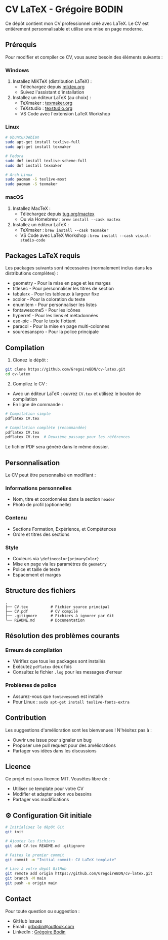# CV LaTeX - Grégoire BODIN

Ce dépôt contient mon CV professionnel créé avec LaTeX. Le CV est entièrement personnalisable et utilise une mise en page moderne.

## Prérequis

Pour modifier et compiler ce CV, vous aurez besoin des éléments suivants :

### Windows

1. Installez MiKTeX (distribution LaTeX) :
   - Téléchargez depuis [miktex.org](https://miktex.org/download)
   - Suivez l'assistant d'installation
2. Installez un éditeur LaTeX (au choix) :
   - TeXmaker : [texmaker.org](https://www.xm1math.net/texmaker/)
   - TeXstudio : [texstudio.org](https://www.texstudio.org/)
   - VS Code avec l'extension LaTeX Workshop

### Linux

```bash
# Ubuntu/Debian
sudo apt-get install texlive-full
sudo apt-get install texmaker

# Fedora
sudo dnf install texlive-scheme-full
sudo dnf install texmaker

# Arch Linux
sudo pacman -S texlive-most
sudo pacman -S texmaker
```

### macOS

1. Installez MacTeX :
   - Téléchargez depuis [tug.org/mactex](https://tug.org/mactex/)
   - Ou via Homebrew : `brew install --cask mactex`
2. Installez un éditeur LaTeX :
   - TeXmaker : `brew install --cask texmaker`
   - VS Code avec LaTeX Workshop : `brew install --cask visual-studio-code`

## Packages LaTeX requis

Les packages suivants sont nécessaires (normalement inclus dans les distributions complètes) :

- geometry - Pour la mise en page et les marges
- titlesec - Pour personnaliser les titres de section
- tabularx - Pour les tableaux à largeur fixe
- xcolor - Pour la coloration du texte
- enumitem - Pour personnaliser les listes
- fontawesome5 - Pour les icônes
- hyperref - Pour les liens et métadonnées
- eso-pic - Pour le texte flottant
- paracol - Pour la mise en page multi-colonnes
- sourcesanspro - Pour la police principale

## Compilation

1. Clonez le dépôt :

```bash
git clone https://github.com/GregoireBDN/cv-latex.git
cd cv-latex
```

2. Compilez le CV :

- Avec un éditeur LaTeX : ouvrez `CV.tex` et utilisez le bouton de compilation
- En ligne de commande :

```bash
# Compilation simple
pdflatex CV.tex

# Compilation complète (recommandée)
pdflatex CV.tex
pdflatex CV.tex  # Deuxième passage pour les références
```

Le fichier PDF sera généré dans le même dossier.

## Personnalisation

Le CV peut être personnalisé en modifiant :

### Informations personnelles

- Nom, titre et coordonnées dans la section `header`
- Photo de profil (optionnelle)

### Contenu

- Sections Formation, Expérience, et Compétences
- Ordre et titres des sections

### Style

- Couleurs via `\definecolor{primaryColor}`
- Mise en page via les paramètres de `geometry`
- Police et taille de texte
- Espacement et marges

## Structure des fichiers

```
.
├── CV.tex          # Fichier source principal
├── CV.pdf          # CV compilé
├── .gitignore      # Fichiers à ignorer par Git
└── README.md       # Documentation
```

## Résolution des problèmes courants

### Erreurs de compilation

- Vérifiez que tous les packages sont installés
- Exécutez `pdflatex` deux fois
- Consultez le fichier `.log` pour les messages d'erreur

### Problèmes de police

- Assurez-vous que `fontawesome5` est installé
- Pour Linux : `sudo apt-get install texlive-fonts-extra`

## Contribution

Les suggestions d'amélioration sont les bienvenues ! N'hésitez pas à :

- Ouvrir une issue pour signaler un bug
- Proposer une pull request pour des améliorations
- Partager vos idées dans les discussions

## Licence

Ce projet est sous licence MIT. Vousêtes libre de :

- Utiliser ce template pour votre CV
- Modifier et adapter selon vos besoins
- Partager vos modifications

## ⚙️ Configuration Git initiale

```bash
# Initialisez le dépôt Git
git init

# Ajoutez les fichiers
git add CV.tex README.md .gitignore

# Faites le premier commit
git commit -m "Initial commit: CV LaTeX template"

# Liez à votre dépôt GitHub
git remote add origin https://github.com/GregoireBDN/cv-latex.git
git branch -M main
git push -u origin main
```

## Contact

Pour toute question ou suggestion :

- GitHub Issues
- Email : grbodin@outlook.com
- LinkedIn : [Grégoire Bodin](https://www.linkedin.com/in/grégoire-bodin-a4a143270/)
